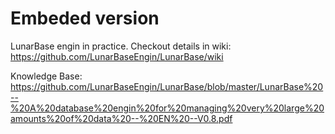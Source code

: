 # Embeded version
LunarBase engin in practice. Checkout details in wiki:
https://github.com/LunarBaseEngin/LunarBase/wiki

Knowledge Base:
https://github.com/LunarBaseEngin/LunarBase/blob/master/LunarBase%20--%20A%20database%20engin%20for%20managing%20very%20large%20amounts%20of%20data%20--%20EN%20--V0.8.pdf
